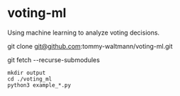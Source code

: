 # voting-ml
Using machine learning to analyze voting decisions.

git clone git@github.com:tommy-waltmann/voting-ml.git

git fetch --recurse-submodules

```
mkdir output
cd ./voting_ml
python3 example_*.py
```